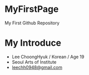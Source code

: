 # MyFirstPage
My First Github Repository

# My Introduce
  * Lee ChoongHyuk / Korean / Age 19
  * Seoul Arts of Institute
  * leechh0948@gmail.com
